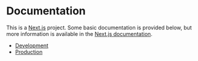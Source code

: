 # Documentation

This is a [Next.js](https://nextjs.org) project. Some basic documentation is provided below, but more information is available in the [Next.js documentation](https://nextjs.org/docs).

- [Development](development.md)
- [Production](production.md)
